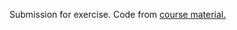 Submission for exercise.
Code from [course material.](https://github.com/docker-hy/material-applications/tree/main/example-frontend)
